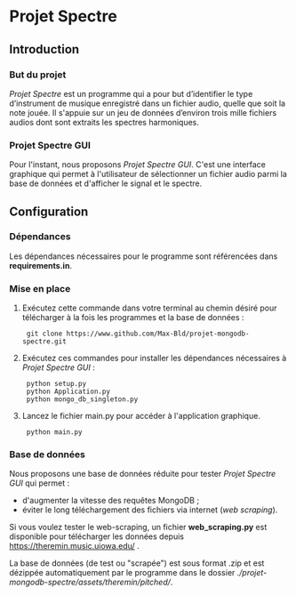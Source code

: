 # Projet Spectre

## Introduction

### But du projet

*Projet Spectre* est un programme qui a pour but d’identifier le type d’instrument de musique enregistré dans un fichier audio, quelle que soit la note jouée. Il s'appuie sur un jeu de données d’environ trois mille fichiers audios dont sont extraits les spectres harmoniques.

### Projet Spectre GUI

Pour l'instant, nous proposons *Projet Spectre GUI*. C'est une interface graphique qui permet à l'utilisateur de sélectionner un fichier audio parmi la base de données et d'afficher le signal et le spectre.

## Configuration

### Dépendances

Les dépendances nécessaires pour le programme sont référencées dans **requirements.in**.

### Mise en place

1. Exécutez cette commande dans votre terminal au chemin désiré pour télécharger à la fois les programmes et la base de données :

        git clone https://www.github.com/Max-Bld/projet-mongodb-spectre.git

2. Exécutez ces commandes pour installer les dépendances nécessaires à *Projet Spectre GUI* :

        python setup.py
        python Application.py
        python mongo_db_singleton.py

4. Lancez le fichier main.py pour accéder à l'application graphique.

        python main.py

### Base de données

Nous proposons une base de données réduite pour tester *Projet Spectre GUI* qui permet : 
+ d'augmenter la vitesse des requêtes MongoDB ;
+ éviter le long téléchargement des fichiers via internet (*web scraping*).

Si vous voulez tester le web-scraping, un fichier **web_scraping.py** est disponible pour télécharger les données depuis https://theremin.music.uiowa.edu/ .

La base de données (de test ou "scrapée") est sous format .zip et est dézippée automatiquement par le programme dans le dossier *./projet-mongodb-spectre/assets/theremin/pitched/*.

